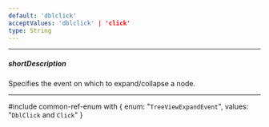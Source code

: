 ```yaml
---
default: 'dblclick'
acceptValues: 'dblclick' | 'click'
type: String
---
```

---
##### shortDescription
Specifies the event on which to expand/collapse a node.

---
#include common-ref-enum with {
    enum: "`TreeViewExpandEvent`",
    values: "`DblClick` and `Click`"
}